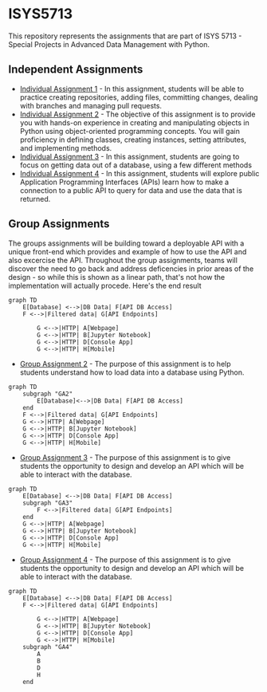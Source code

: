 # ISYS5713

This repository represents the assignments that are part of ISYS 5713 - Special Projects in Advanced Data Management with Python.


## Independent Assignments
* [Individual Assignment 1](assignments/Ind_Assignment_1_Getting_into_Git.md) - 
In this assignment, students will be able to practice creating repositories, adding files, committing changes, dealing with branches and managing pull requests.
* [Individual Assignment 2](assignments/Ind_Assignment_2_Object_Orientation.ipynb) - 
The objective of this assignment is to provide you with hands-on experience in creating and manipulating objects in Python using object-oriented programming concepts. You will gain proficiency in defining classes, creating instances, setting attributes, and implementing methods.
* [Individual Assignment 3](assignments/Ind_Assignment_3_Querying_Data.ipynb) - In this assignment, students are going to focus on getting data out of a database, using a few different methods
* [Individual Assignment 4](assignments/Ind_Assignment_4_Using_an_API.ipynb) - In this assignment, students will explore public Application Programming Interfaces (APIs) learn how to make a connection to a public API to query for data and use the data that is returned. 
  
## Group Assignments
The groups assignments will be building toward a deployable API with a unique front-end which provides and example of how to use the API and also excercise the API.  Throughout the group assignments, teams will discover the need to go back and address deficencies in prior areas of the design - so while this is shown as a linear path, that's not how the implementation will actually procede.  Here's the end result

```mermaid
graph TD
    E[Database] <-->|DB Data| F[API DB Access]
    F <-->|Filtered data| G[API Endpoints]    
    
        G <-->|HTTP| A[Webpage]
        G <-->|HTTP| B[Jupyter Notebook]
        G <-->|HTTP| D[Console App]
        G <-->|HTTP| H[Mobile]
```

* [Group Assignment 2](assignments/Group_Assignment_2_Loading_Data.md) - The purpose of this assignment is to help students understand how to load data into a database using Python.

```mermaid
graph TD
    subgraph "GA2"
        E[Database]<-->|DB Data| F[API DB Access]
    end
    F <-->|Filtered data| G[API Endpoints]
    G <-->|HTTP| A[Webpage]
    G <-->|HTTP| B[Jupyter Notebook]
    G <-->|HTTP| D[Console App]
    G <-->|HTTP| H[Mobile]
```
* [Group Assignment 3](assignments/Group_Assignment_3_Creating_the_API.md) - The purpose of this assignment is to give students the opportunity to design and develop an API which will be able to interact with the database.

```mermaid
graph TD
    E[Database] <-->|DB Data| F[API DB Access]
    subgraph "GA3"
        F <-->|Filtered data| G[API Endpoints]    
    end
    G <-->|HTTP| A[Webpage]
    G <-->|HTTP| B[Jupyter Notebook]
    G <-->|HTTP| D[Console App]
    G <-->|HTTP| H[Mobile]
```

* [Group Assignment 4](assignments/Group_Assignment_4_Putting_front-end_on_the_API.md) - The purpose of this assignment is to give students the opportunity to design and develop an API which will be able to interact with the database.


```mermaid
graph TD
    E[Database] <-->|DB Data| F[API DB Access]
    F <-->|Filtered data| G[API Endpoints]    
    
        G <-->|HTTP| A[Webpage]
        G <-->|HTTP| B[Jupyter Notebook]
        G <-->|HTTP| D[Console App]
        G <-->|HTTP| H[Mobile]
    subgraph "GA4"
        A
        B
        D
        H
    end
```


  
